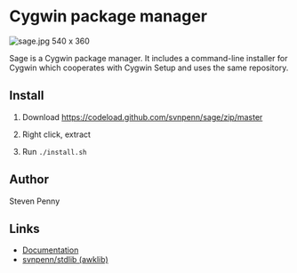 Cygwin package manager
=========================
![sage.jpg 540 x 360][1]

Sage is a Cygwin package manager. It includes a command-line installer for
Cygwin which cooperates with Cygwin Setup and uses the same repository.

Install
-------
1. Download https://codeload.github.com/svnpenn/sage/zip/master

2. Right click, extract

3. Run `./install.sh`

Author
------------
Steven Penny

Links
--------------------
- [Documentation][2]
- [svnpenn/stdlib (awklib)][3]

[protocol is needed for image to render]::
[1]:https://raw.githubusercontent.com/svnpenn/sage/master/docs/sage.jpg
[2]:https://github.com/svnpenn/sage/blob/master/docs/readme.md
[3]:https://github.com/svnpenn/stdlib
